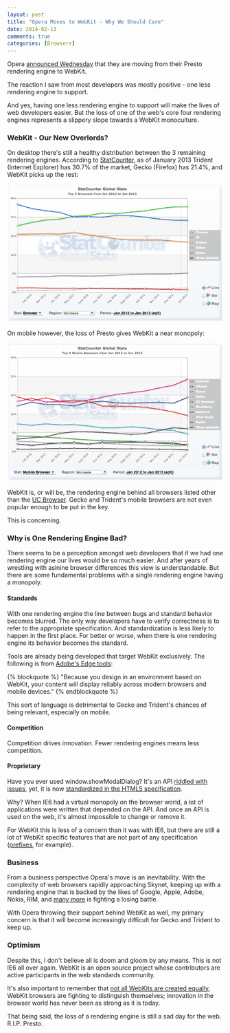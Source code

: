 ```yaml
---
layout: post
title: "Opera Moves to WebKit - Why We Should Care"
date: 2014-02-13
comments: true
categories: [Browsers]
---
```


Opera [announced Wednesday](http://my.opera.com/ODIN/blog/300-million-users-and-move-to-webkit) that they are moving from their Presto rendering engine to WebKit.

The reaction I saw from most developers was mostly positive - one less rendering engine to support.

And yes, having one less rendering engine to support will make the lives of web developers easier.  But the loss of one of the web's core four rendering engines represents a slippery slope towards a WebKit monoculture.

### WebKit - Our New Overlords?

On desktop there's still a healthy distribution between the 3 remaining rendering engines.  According to [StatCounter](http://gs.statcounter.com/#browser-ww-monthly-201201-201301), as of January 2013 Trident (Internet Explorer) has 30.7% of the market, Gecko (Firefox) has 21.4%, and WebKit picks up the rest:

<img src="/images/posts/2013-02-14/statcounter-desktop.png">

On mobile however, the loss of Presto gives WebKit a near monopoly:

<img src="/images/posts/2013-02-14/statcounter-mobile.png">

WebKit is, or will be, the rendering engine behind all browsers listed other than the [UC Browser](http://en.wikipedia.org/wiki/UC_Browser).  Gecko and Trident's mobile browsers are not even popular enough to be put in the key.

This is concerning.

### Why is One Rendering Engine Bad?

There seems to be a perception amongst web developers that if we had one rendering engine our lives would be so much easier.  And after years of wrestling with asinine browser differences this view is understandable.  But there are some fundamental problems with a single rendering engine having a monopoly.

#### Standards

With one rendering engine the line between bugs and standard behavior becomes blurred.  The only way developers have to verify correctness is to refer to the appropriate specification.  And standardization is less likely to happen in the first place.  For better or worse, when there is one rendering engine its behavior becomes the standard.

Tools are already being developed that target WebKit exclusively.  The following is from [Adobe's Edge tools](http://html.adobe.com/edge/):

{% blockquote %}
"Because you design in an environment based on WebKit, your content will display reliably across modern browsers and mobile devices."
{% endblockquote %}

This sort of language is detrimental to Gecko and Trident's chances of being relevant, especially on mobile.

#### Competition

Competition drives innovation.  Fewer rendering engines means less competition.

#### Proprietary

Have you ever used window.showModalDialog?  It's an API [riddled with issues](http://tjvantoll.com/2012/05/02/showmodaldialog-what-it-is-and-why-you-should-never-use-it/), yet, it is now [standardized in the HTML5 specification](http://www.whatwg.org/specs/web-apps/current-work/multipage/timers.html#dialogs-implemented-using-separate-documents).

Why?  When IE6 had a virtual monopoly on the browser world, a lot of applications were written that depended on the API.  And once an API is used on the web, it's almost impossible to change or remove it.

For WebKit this is less of a concern than it was with IE6, but there are still a lot of WebKit specific features that are not part of any specification ([prefixes](http://peter.sh/experiments/vendor-prefixed-css-property-overview/), for example).

### Business

From a business perspective Opera's move is an inevitability.  With the complexity of web browsers rapidly approaching Skynet, keeping up with a rendering engine that is backed by the likes of Google, Apple, Adobe, Nokia, RIM, and [many more](http://techcrunch.com/2013/02/09/apple-and-google-still-lead-webkit-development-but-more-smaller-companies-contributing/) is fighting a losing battle.

With Opera throwing their support behind WebKit as well, my primary concern is that it will become increasingly difficult for Gecko and Trident to keep up.

### Optimism

Despite this, I don't believe all is doom and gloom by any means.  This is not IE6 all over again.  WebKit is an open source project whose contributors are active participants in the web standards community.

It's also important to remember that [not all WebKits are created equally](http://quirksmode.org/webkit.html), WebKit browsers are fighting to distinguish themselves; innovation in the browser world has never been as strong as it is today.

That being said, the loss of a rendering engine is still a sad day for the web.  R.I.P. Presto.
